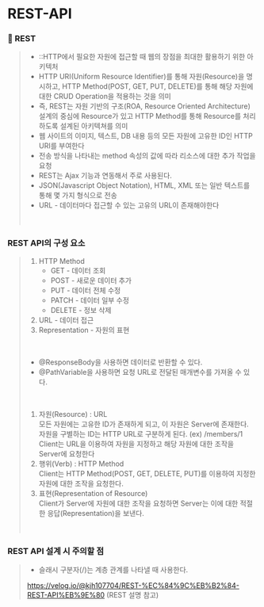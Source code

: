 # REST-API

### 🔎 REST
> - ::HTTP에서 필요한 자원에 접근할 때 웹의 장점을 최대한 활용하기 위한 아키텍처
> - HTTP URI(Uniform Resource Identifier)를 통해 자원(Resource)을 명시하고, HTTP Method(POST, GET, PUT, DELETE)를 통해 해당 자원에 대한 CRUD Operation을 적용하는 것을 의미
> - 즉, REST는 자원 기반의 구조(ROA, Resource Oriented Architecture) 설계의 중심에 Resource가 있고 HTTP Method를 통해 Resource를 처리하도록 설계된 아키텍쳐를 의미
> - 웹 사이트의 이미지, 텍스트, DB 내용 등의 모든 자원에 고유한 ID인 HTTP URI를 부여한다
> - 전송 방식을 나타내는 method 속성의 값에 따라 리소스에 대한 추가 작업을 요청
> - REST는 Ajax 기능과 연동해서 주로 사용된다.
> - JSON(Javascript Object Notation), HTML, XML 또는 일반 텍스트를 통해 몇 가지 형식으로 전송
> - URL - 데이터마다 접근할 수 있는 고유의 URL이 존재해야한다
> <br>
> 
### REST API의 구성 요소 <br>
>   1. HTTP Method
>      - GET - 데이터 조회
>      - POST - 새로운 데이터 추가
>      - PUT - 데이터 전체 수정
>      - PATCH - 데이터 일부 수정
>      - DELETE - 정보 삭제
>   2. URL - 데이터 접근
>   3. Representation - 자원의 표현 
> <br>
>
> - @ResponseBody을 사용하면 데이터로 반환할 수 있다.
> - @PathVariable을 사용하면 요청 URL로 전달된 매개변수를 가져올 수 있다.
>  <br>
>  
> 1. 자원(Resource) : URL <br>
>        모든 자원에는 고유한 ID가 존재하게 되고, 이 자원은 Server에 존재한다. <br>
>        자원을 구별하는 ID는 HTTP URL로 구분하게 된다. (ex) /members/1 <br>
>     Client는 URL을 이용하여 자원을 지정하고 해당 자원에 대한 조작을 Server에 요청한다 <br>
> 2. 행위(Verb) : HTTP Method <br>
>     Client는 HTTP Method(POST, GET, DELETE, PUT)를 이용하여 지정한 자원에 대한 조작을 요청한다. <br>
> 3. 표현(Representation of Resource) <br>
>     Client가 Server에 자원에 대한 조작을 요청하면 Server는 이에 대한 적절한 응답(Representation)을 보낸다. <br>
> <br>
### REST API 설계 시 주의할 점 <br>
> * 슬래시 구분자(/)는 계층 관계를 나타낼 때 사용한다. <br>
> 
> https://velog.io/@kjh107704/REST-%EC%84%9C%EB%B2%84-REST-API%EB%9E%80 (REST 설명 참고)
